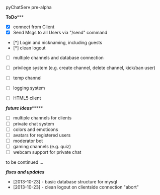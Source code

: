 pyChatServ pre-alpha

********************************ToDo***********************************

- [x] connect from Client
- [x] Send Msgs to all Users via "/send" command
- [*] Login and nicknaming, including guests
- [*] clean logout
- [ ] multiple channels and database connection
- [ ] privilege system (e.g. create channel, delete channel, kick/ban user)
- [ ] temp channel
- [ ] logging system

- [ ] HTML5 client

***************************future ideas********************************

- [ ] multiple channels for clients
- [ ] private chat system
- [ ] colors and emoticons
- [ ] avatars for registered users
- [ ] moderator bot
- [ ] gaming channels (e.g. quiz)
- [ ] webcam support for private chat

to be continued ...

***************************fixes and updates***************************

- [2013-10-23] - basic database structure for mysql
- [2013-10-23] - clean logout on clientside connection "abort"